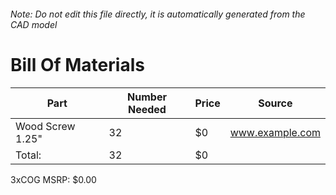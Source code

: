 ###### Note: Do not edit this file directly, it is automatically generated from the CAD model 
# Bill Of Materials 
 |Part|Number Needed|Price|Source| 
 |----|----------|-----|-----|
|Wood Screw 1.25"|32|$0|www.example.com|
|Total: |32|$0| |

 3xCOG MSRP: $0.00